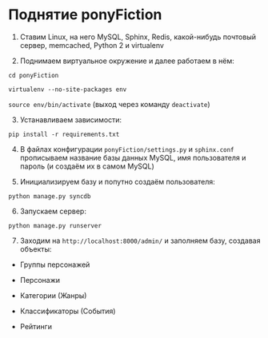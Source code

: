 # Поднятие ponyFiction

1. Ставим Linux, на него MySQL, Sphinx, Redis, какой-нибудь почтовый сервер, memcached, Python 2 и virtualenv

2. Поднимаем виртуальное окружение и далее работаем в нём:

 `cd ponyFiction`

 `virtualenv --no-site-packages env`

 `source env/bin/activate` (выход через команду `deactivate`)

3. Устанавливаем зависимости:

 `pip install -r requirements.txt`

4. В файлах конфигурации `ponyFiction/settings.py` и `sphinx.conf` прописываем название базы данных MySQL, имя пользователя и пароль (и создаём их в самом MySQL)

5. Инициализируем базу и попутно создаём пользователя:

 `python manage.py syncdb`

6. Запускаем сервер:

 `python manage.py runserver`

7. Заходим на `http://localhost:8000/admin/` и заполняем базу, создавая объекты:

 - Группы персонажей

 - Персонажи

 - Категории (Жанры)

 - Классификаторы (События)

 - Рейтинги
